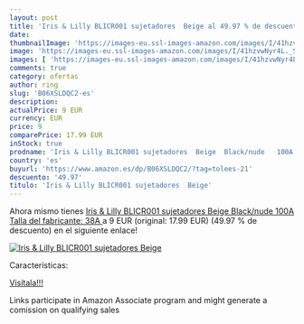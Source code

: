 ```yaml
---
layout: post
title: 'Iris & Lilly BLICR001 sujetadores  Beige al 49.97 % de descuento'
date: 
thumbnailImage: 'https://images-eu.ssl-images-amazon.com/images/I/41hzvwNyr4L._SL200_.jpg'
image: 'https://images-eu.ssl-images-amazon.com/images/I/41hzvwNyr4L._SL200_.jpg'
images: [ 'https://images-eu.ssl-images-amazon.com/images/I/41hzvwNyr4L._SL200_.jpg' ]
comments: true
category: ofertas
author: ring
slug: 'B06XSLDQC2-es'
description:
actualPrice: 9 EUR
currency: EUR
price: 9
comparePrice: 17.99 EUR
inStock: true
prodname: 'Iris & Lilly BLICR001 sujetadores  Beige  Black/nude   100A  Talla del fabricante: 38A '
country: 'es'
buyurl: 'https://www.amazon.es/dp/B06XSLDQC2/?tag=tolees-21'
descuento: '49.97'
titulo: 'Iris & Lilly BLICR001 sujetadores  Beige'
---
```


Ahora mismo tienes [Iris & Lilly BLICR001 sujetadores  Beige  Black/nude   100A  Talla del fabricante: 38A ](https://www.amazon.es/dp/B06XSLDQC2/?tag=tolees-21) a 9 EUR (original: 17.99 EUR) (49.97 %  de descuento) en el siguiente enlace!

[![Iris & Lilly BLICR001 sujetadores  Beige](https://images-eu.ssl-images-amazon.com/images/I/41hzvwNyr4L._SL200_.jpg)](https://www.amazon.es/dp/B06XSLDQC2/?tag=tolees-21)

Características:


[Visítala!!!](https://www.amazon.es/dp/B06XSLDQC2/?tag=tolees-21)

Links participate in Amazon Associate program and might generate a comission on qualifying sales
